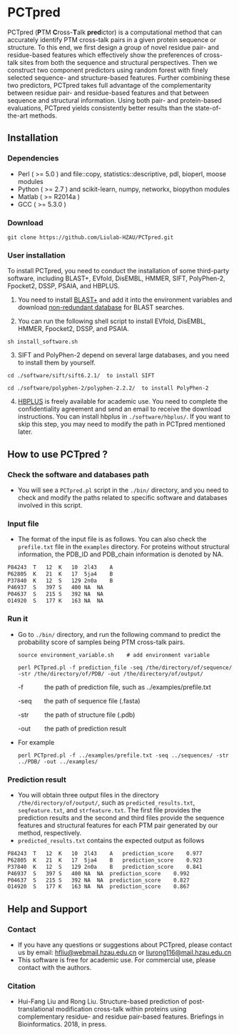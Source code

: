 # PCTpred

PCTpred (**P**TM **C**ross-**T**alk **pred**ictor) is a computational method that can accurately identify PTM cross-talk pairs in a given protein sequence or structure. To this end, we first design a group of novel residue pair- and residue-based features which effectively show the preferences of cross-talk sites from both the sequence and structural perspectives. Then we construct two component predictors using random forest with finely selected sequence- and structure-based features. Further combining these two predictors, PCTpred takes full advantage of the complementarity between residue pair- and residue-based features and that between sequence and structural information. Using both pair- and protein-based evaluations, PCTpred yields consistently better results than the state-of-the-art methods.

## Installation

### Dependencies

* Perl ( >= 5.0 ) and file::copy, statistics::descriptive, pdl, bioperl, moose modules
* Python ( >= 2.7 ) and  scikit-learn, numpy, networkx, biopython modules
* Matlab  ( >= R2014a )
* GCC ( >= 5.3.0 )

### Download

```shell
git clone https://github.com/Liulab-HZAU/PCTpred.git
```

### User installation

To install PCTpred, you need to conduct the installation of some third-party software, including BLAST+, EVfold, DisEMBL, HMMER, SIFT, PolyPhen-2, Fpocket2, DSSP, PSAIA, and HBPLUS.

1. You need to install [BLAST+](https://blast.ncbi.nlm.nih.gov/Blast.cgi?CMD=Web&PAGE_TYPE=BlastDocs&DOC_TYPE=Download) and add it into the environment variables and download [non-redundant database](https://blast.ncbi.nlm.nih.gov/Blast.cgi?CMD=Web&PAGE_TYPE=BlastDocs&DOC_TYPE=Download) for BLAST searches.


2. You can run the following shell script to install EVfold, DisEMBL, HMMER, Fpocket2, DSSP, and PSAIA.

```shell
sh install_software.sh
```

3. SIFT and PolyPhen-2 depend on several large databases, and you need to install them by yourself.

```shell
cd ./software/sift/sift6.2.1/  to install SIFT
```

```shell
cd ./software/polyphen-2/polyphen-2.2.2/  to install PolyPhen-2
```

4. [HBPLUS](https://www.ebi.ac.uk/thornton-srv/software/HBPLUS/) is freely available for academic use. You need to complete the confidentiality agreement and send an email to receive the download instructions.  You can install hbplus in `./software/hbplus/`.  If you want to skip this step, you may need to modify the path in PCTpred mentioned later.

## How to use PCTpred ?

### Check the software and databases path

* You will see a `PCTpred.pl` script in the `./bin/` directory, and you need to check and modify the paths related to specific software and databases involved in this script.

### Input file

* The format of the input file is as follows. You can also check the `prefile.txt` file in the `examples` directory. For proteins without structural information, the PDB_ID and PDB_chain information is denoted by NA.

```tex
P84243	T	12	K	10	2l43	A
P62805	K	21	K	17	5ja4	B
P37840	K	12	S	129	2n0a	B
P46937	S	397	S	400	NA	NA
P04637	S	215	S	392	NA	NA
O14920	S	177	K	163	NA	NA
```
### Run it

* Go to `./bin/` directory, and run the following command to predict the probability score of samples being PTM cross-talk pairs.

  ```shell
  source environment_variable.sh    # add environment variable
  ```

  ```shell
  perl PCTpred.pl -f prediction_file -seq /the/directory/of/sequence/ -str /the/directory/of/PDB/ -out /the/directory/of/output/
  ```

  -f&nbsp;&nbsp;&nbsp;&nbsp;&nbsp;&nbsp;&nbsp;&nbsp;&nbsp;&nbsp;&nbsp;&nbsp;the path of prediction file, such as ../examples/prefile.txt

  -seq&nbsp;&nbsp;&nbsp;&nbsp;&nbsp;&nbsp;&nbsp;the path of sequence file (.fasta)

  -str&nbsp;&nbsp;&nbsp;&nbsp;&nbsp;&nbsp;&nbsp;&nbsp;&nbsp;the path of structure file (.pdb)

  -out&nbsp;&nbsp;&nbsp;&nbsp;&nbsp;&nbsp;&nbsp;&nbsp;the path of prediction result

* For example

  ```shell
  perl PCTpred.pl -f ../examples/prefile.txt -seq ../sequences/ -str ../PDB/ -out ../examples/
  ```

### Prediction result

* You will obtain three output files in the directory `/the/directory/of/output/`, such as `predicted_results.txt`, `seqfeature.txt`, and `strfeature.txt`. The first file provides the prediction results and the second and third files provide the sequence features and structural features for each PTM pair generated by our method, respectively.
* `predicted_results.txt` contains the expected output as follows

```tex
P84243	T	12	K	10	2l43	A	prediction_score	0.977
P62805	K	21	K	17	5ja4	B	prediction_score	0.923
P37840	K	12	S	129	2n0a	B	prediction_score	0.841
P46937	S	397	S	400	NA	NA	prediction_score	0.992
P04637	S	215	S	392	NA	NA	prediction_score	0.827
O14920	S	177	K	163	NA	NA	prediction_score	0.867
```
## Help and Support

### Contact

* If you have any questions or suggestions about PCTpred, please contact us by email: hfliu@webmail.hzau.edu.cn or liurong116@mail.hzau.edu.cn
* This software is free for academic use. For commercial use, please contact with the authors.

### Citation

* Hui-Fang Liu and Rong Liu. Structure-based prediction of post-translational modification cross-talk within proteins using complementary residue- and residue pair-based features. Briefings in Bioinformatics. 2018, in press.

